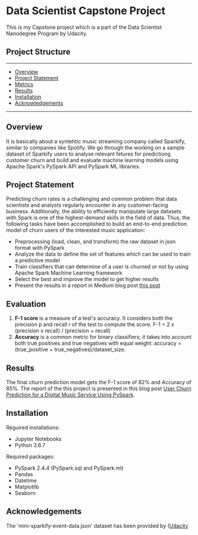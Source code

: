 # Data Scientist Capstone Project
This is my Capstone project which is a part of the Data Scientist Nanodegree Program by Udacity. 


## Project Structure
------
* [Overview](#Overview)
* [Project Statement](#ProjectStatement)
* [Metrics](#Metrics)
* [Results](#Results)
* [Installation](#Installation)
* [Acknowledgements](#ack)

------
## Overview <a name="Overview"></a> 
It is basically about a syntehtic music streaming company called Sparkify, similar to companies like Spotify. We go through the working on a sample dataset of Sparkify users 
to analyse relevant fetures for predictiong customer churn and build and evaluate machine learning models using Apache Spark's PySpark API and PySpark ML libraries.

## Project Statement <a name="ProjectStatement"></a> 
Predicting churn rates is a challenging and common problem that data scientists and analysts regularly encounter in any customer-facing business. Additionally, the ability to efficiently manipulate large datasets with Spark is one of the highest-demand skills in the field of data. Thus, the following tasks have been accomplished to 
build an end-to-end prediction model of churn users of the interested music application:
- Preprocessing (load, clean, and transform) the raw dataset in json format with PySpark
- Analyze the data to define the set of features which can be used to train a predictive model
- Train classifiers that can determine of a user is churned or not by using Apache Spark Machine Learning framework
- Select the best and improve the model to get higher results
- Present the results in a report in Medium blog post [this post](https://medium.com/@velisari/sparkify-user-churn-prediction-6c727699cac4)

## Evaluation
1. **F-1 score** is a measure of a test's accuracy. It considers both the precision p and recall r of the test to compute the score. F-1 = 2 x (precision x recall) / (precision + recall)
2. **Accuracy** is a common metric for binary classifiers; it takes into account both true positives and true negatives with equal weight: accuracy = (true_positive + true_negatives)/dataset_size.

## Results <a name="Results"></a>
The final churn prediction model gets the F-1 score of 82% and Accuracy of 85%.
The report of the this project is presented in this blog post [User Churn Prediction for a Digital Music Service Using PySpark](https://medium.com/@velisari/sparkify-user-churn-prediction-6c727699cac4).

## Installation <a name="Installation"></a>
Reguired installations:
+ Jupyter Notebooks
+ Python 3.6.7

Required packages: 
+ PySpark 2.4.4 (PySpark.sql and PySpark.ml)
+ Pandas
+ Datetime
+ Matplotlib
+ Seaborn  

## Acknowledgements <a name="ack"></a>
The 'mini-sparkify-event-data.json' dataset has been provided by  ([Udacity](https://www.udacity.com/)
